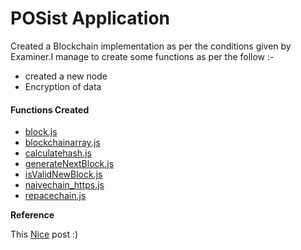 # POSist Application

Created a Blockchain implementation as per the conditions given by Examiner.I manage to create some functions as per the follow :-

  - created a new node
  - Encryption of data
  

#### Functions Created

- [block.js](https://github.com/therovermind/POSistTest/blob/master/block.js)
-  [blockchainarray.js](https://github.com/therovermind/POSistTest/blob/master/blockchainarray.js)
-  [calculatehash.js](https://github.com/therovermind/POSistTest/blob/master/calculatehash.js)
-  [generateNextBlock.js](https://github.com/therovermind/POSistTest/blob/master/generateNextBlock.js)
-  [isValidNewBlock.js](https://github.com/therovermind/POSistTest/blob/master/isValidNewBlock.js)
-   [naivechain_https.js](https://github.com/therovermind/POSistTest/blob/master/naivechain_https.js)
-   [repacechain.js](https://github.com/therovermind/POSistTest/blob/master/repacechain.js)


**Reference**

This [Nice](https://medium.com/@lhartikk/a-blockchain-in-200-lines-of-code-963cc1cc0e54) post :)
